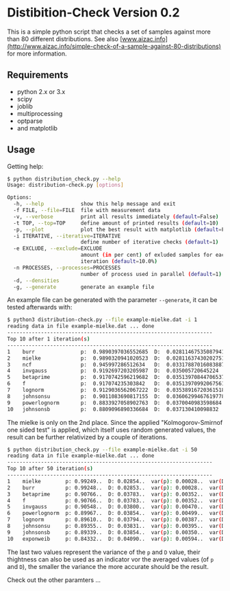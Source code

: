 # Distibition-Check Version 0.2

This is a simple python script that checks a set of samples against more than 80
different distributions. See also
[www.aizac.info](http://www.aizac.info/simple-check-of-a-sample-against-80-distributions)
for more information.

## Requirements

* python 2.x or 3.x
* scipy
* joblib
* multiprocessing
* optparse
* and matplotlib

## Usage

Getting help:

```bash
$ python distribution_check.py --help
Usage: distribution-check.py [options]

Options:
  -h, --help            show this help message and exit
  -f FILE, --file=FILE  file with measurement data
  -v, --verbose         print all results immediately (default=False)
  -t TOP, --top=TOP     define amount of printed results (default=10)
  -p, --plot            plot the best result with matplotlib (default=False)
  -i ITERATIVE, --iterative=ITERATIVE
                        define number of iterative checks (default=1)
  -e EXCLUDE, --exclude=EXCLUDE
                        amount (in per cent) of exluded samples for each
                        iteration (default=10.0%)
  -n PROCESSES, --processes=PROCESSES
                        number of process used in parallel (default=1)
  -d, --densities       
  -g, --generate        generate an example file
```

An example file can be generated with the parameter `--generate`, it can be
tested afterwards with:

```bash
$ python3 distribution-check.py --file example-mielke.dat -i 1
reading data in file example-mielke.dat ... done
-------------------------------------------------------------------
Top 10 after 1 iteration(s)
-------------------------------------------------------------------
1    burr               p:  0.9890397036552685  D:  0.028114675350879414
2    mielke             p:  0.9890320941020523  D:  0.028116374302027514
3    ncf                p:  0.945997286512634   D:  0.03317887016083887
4    invgauss           p:  0.9192697203205987  D:  0.035005720645224
5    betaprime          p:  0.9170742596219682  D:  0.035139708447065376
6    f                  p:  0.917074235303842   D:  0.03513970992067561
7    lognorm            p:  0.9129036562067222  D:  0.03538916720361518
8    johnsonsu          p:  0.9011083690817155  D:  0.03606299467619778
9    powerlognorm       p:  0.8833927058902763  D:  0.0370040983598684
10   johnsonsb          p:  0.8809096890336684  D:  0.037130410098832
```

The mielke is only on the 2nd place. Since the applied "Kolmogorov-Smirnof one
sided test" is applied, which itself uses random generated values, the result
can be further relativized by a couple of iterations.

``` bash
$ python distribution_check.py --file example-mielke.dat -i 50
reading data in file example-mielke.dat ... done
-------------------------------------------------------------------
Top 10 after 50 iteration(s)
-------------------------------------------------------------------
1    mielke        p: 0.99249..  D: 0.02854..  var(p): 0.00028..  var(D): 1.167..e-05
2    burr          p: 0.99248..  D: 0.02853..  var(p): 0.00028..  var(D): 1.168..e-05
3    betaprime     p: 0.90766..  D: 0.03783..  var(p): 0.00352..  var(D): 1.501..e-05
4    f             p: 0.90766..  D: 0.03783..  var(p): 0.00352..  var(D): 1.501..e-05
5    invgauss      p: 0.90548..  D: 0.03800..  var(p): 0.00470..  var(D): 1.625..e-05
6    powerlognorm  p: 0.89967..  D: 0.03854..  var(p): 0.00499..  var(D): 1.764..e-05
7    lognorm       p: 0.89610..  D: 0.03794..  var(p): 0.00387..  var(D): 1.488..e-05
8    johnsonsu     p: 0.89355..  D: 0.03831..  var(p): 0.00395..  var(D): 1.481..e-05
9    johnsonsb     p: 0.89339..  D: 0.03854..  var(p): 0.00350..  var(D): 1.261..e-05
10   exponweib     p: 0.84332..  D: 0.04090..  var(p): 0.00594..  var(D): 1.700..e-05
```

The last two values represent the variance of the `p` and `D` value, their
thightness can also be used as an indicator vor the averaged values (of `p` and
`D`), the smaller the variance the more accurate should be the result.

Check out the other paramters ...
